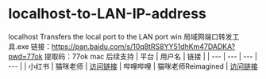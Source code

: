# localhost-to-LAN-IP-address
localhost Transfers the local port to the LAN port
win
局域网端口转发工具.exe
链接：https://pan.baidu.com/s/10q8tRS8YY51dhKm47DADKA?pwd=77ok 
提取码：77ok 
mac
后续支持
| 平台 | 用户名 | 链接 | 
| --- | --- | --- | --- |
| 小红书 | 猫咪老师 | [访问链接](https://www.xiaohongshu.com/user/profile/59f1fcc411be101aba7f048f) 
| 哔哩哔哩 | 猫咪老师Reimagined | [访问链接](https://space.bilibili.com/1054925384?spm_id_from=333.337.0.0) 
